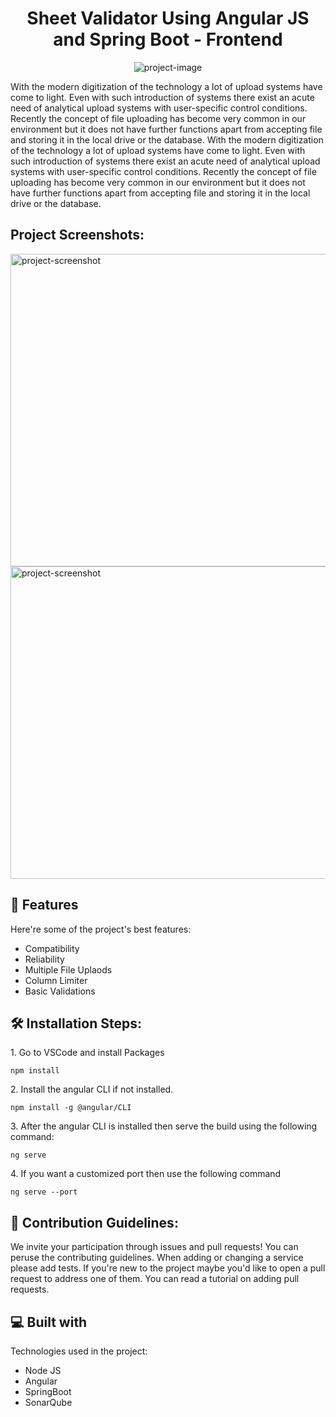 <h1 align="center" id="title">Sheet Validator Using Angular JS and Spring Boot - Frontend</h1>

<p align="center"><img src="https://socialify.git.ci/iamthebenison/Angular-based-File-analyzer/image?description=1&amp;descriptionEditable=It%20is%20the%20front%20end%20of%20an%20angular%20based%20spring%20boot%20supported%20application%20that%20works%20on%20analyzing%20files%20for%20rectifying%20and%20identification%20tasks.&amp;forks=1&amp;language=1&amp;name=1&amp;owner=1&amp;pattern=Circuit%20Board&amp;pulls=1&amp;stargazers=1&amp;theme=Light" alt="project-image"></p>

<p id="description">With the modern digitization of the technology a lot of upload systems have come to light. Even with such introduction of systems there exist an acute need of analytical upload systems with user-specific control conditions. Recently the concept of file uploading has become very common in our environment but it does not have further functions apart from accepting file and storing it in the local drive or the database. With the modern digitization of the technology a lot of upload systems have come to light. Even with such introduction of systems there exist an acute need of analytical upload systems with user-specific control conditions. Recently the concept of file uploading has become very common in our environment but it does not have further functions apart from accepting file and storing it in the local drive or the database.</p>

<h2>Project Screenshots:</h2>

<img src="https://i.postimg.cc/mrg9qw0w/Proj.png" alt="project-screenshot" width="900" height="500/">

<img src="https://i.postimg.cc/28qrHBcZ/VTU-POD-02-Moment.jpg" alt="project-screenshot" width="900" height="500/">

  
  
<h2>🧐 Features</h2>

Here're some of the project's best features:

*   Compatibility
*   Reliability
*   Multiple File Uplaods
*   Column Limiter
*   Basic Validations

<h2>🛠️ Installation Steps:</h2>

<p>1. Go to VSCode and install Packages</p>

```
npm install
```

<p>2. Install the angular CLI if not installed.</p>

```
npm install -g @angular/CLI
```

<p>3. After the angular CLI is installed then serve the build using the following command:</p>

```
ng serve
```

<p>4. If you want a customized port then use the following command</p>

```
ng serve --port 
```

<h2>🍰 Contribution Guidelines:</h2>

We invite your participation through issues and pull requests! You can peruse the contributing guidelines. When adding or changing a service please add tests. If you're new to the project maybe you'd like to open a pull request to address one of them. You can read a tutorial on adding pull requests.

  
  
<h2>💻 Built with</h2>

Technologies used in the project:

*   Node JS
*   Angular
*   SpringBoot
*   SonarQube
